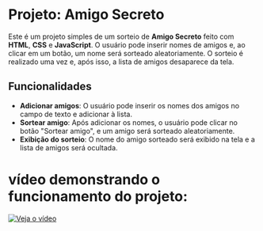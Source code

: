 # Projeto: Amigo Secreto

Este é um projeto simples de um sorteio de **Amigo Secreto** feito com **HTML**, **CSS** e **JavaScript**. O usuário pode inserir nomes de amigos e, ao clicar em um botão, um nome será sorteado aleatoriamente. O sorteio é realizado uma vez e, após isso, a lista de amigos desaparece da tela.

## Funcionalidades

- **Adicionar amigos**: O usuário pode inserir os nomes dos amigos no campo de texto e adicionar à lista.
- **Sortear amigo**: Após adicionar os nomes, o usuário pode clicar no botão "Sortear amigo", e um amigo será sorteado aleatoriamente.
- **Exibição do sorteio**: O nome do amigo sorteado será exibido na tela e a lista de amigos será ocultada.

# vídeo demonstrando o funcionamento do projeto:

[![Veja o vídeo](https://img.youtube.com/vi/ROmUdqaG6V4/0.jpg)](https://youtu.be/ROmUdqaG6V4)
